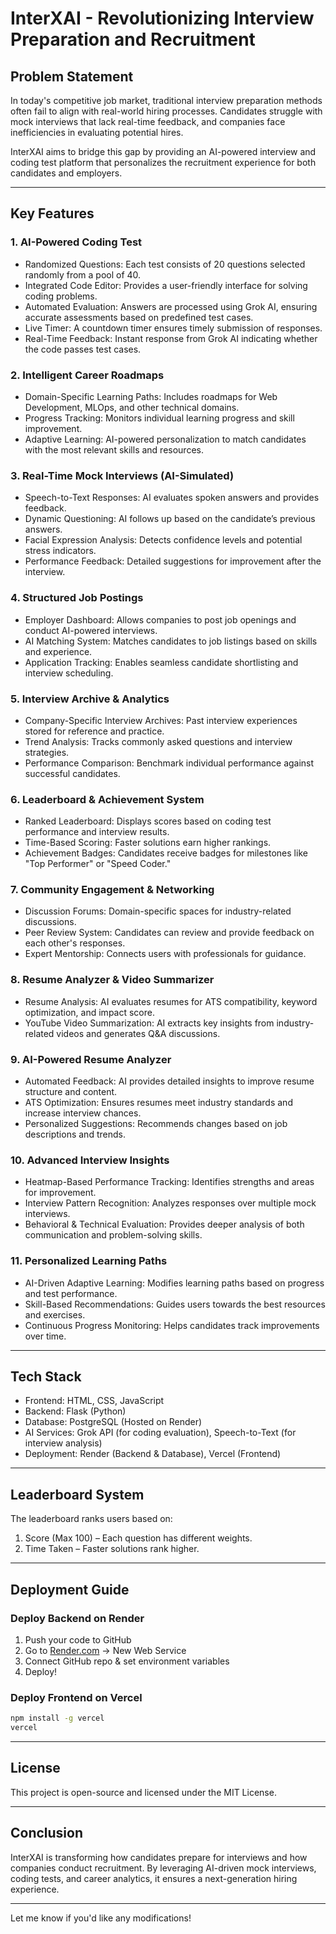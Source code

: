 # InterXAI - Revolutionizing Interview Preparation and Recruitment

## Problem Statement

In today's competitive job market, traditional interview preparation methods often fail to align with real-world hiring processes. Candidates struggle with mock interviews that lack real-time feedback, and companies face inefficiencies in evaluating potential hires.

InterXAI aims to bridge this gap by providing an AI-powered interview and coding test platform that personalizes the recruitment experience for both candidates and employers.

---

## Key Features

### 1. AI-Powered Coding Test

- Randomized Questions: Each test consists of 20 questions selected randomly from a pool of 40.
- Integrated Code Editor: Provides a user-friendly interface for solving coding problems.
- Automated Evaluation: Answers are processed using Grok AI, ensuring accurate assessments based on predefined test cases.
- Live Timer: A countdown timer ensures timely submission of responses.
- Real-Time Feedback: Instant response from Grok AI indicating whether the code passes test cases.

### 2. Intelligent Career Roadmaps

- Domain-Specific Learning Paths: Includes roadmaps for Web Development, MLOps, and other technical domains.
- Progress Tracking: Monitors individual learning progress and skill improvement.
- Adaptive Learning: AI-powered personalization to match candidates with the most relevant skills and resources.

### 3. Real-Time Mock Interviews (AI-Simulated)

- Speech-to-Text Responses: AI evaluates spoken answers and provides feedback.
- Dynamic Questioning: AI follows up based on the candidate’s previous answers.
- Facial Expression Analysis: Detects confidence levels and potential stress indicators.
- Performance Feedback: Detailed suggestions for improvement after the interview.

### 4. Structured Job Postings

- Employer Dashboard: Allows companies to post job openings and conduct AI-powered interviews.
- AI Matching System: Matches candidates to job listings based on skills and experience.
- Application Tracking: Enables seamless candidate shortlisting and interview scheduling.

### 5. Interview Archive & Analytics

- Company-Specific Interview Archives: Past interview experiences stored for reference and practice.
- Trend Analysis: Tracks commonly asked questions and interview strategies.
- Performance Comparison: Benchmark individual performance against successful candidates.

### 6. Leaderboard & Achievement System

- Ranked Leaderboard: Displays scores based on coding test performance and interview results.
- Time-Based Scoring: Faster solutions earn higher rankings.
- Achievement Badges: Candidates receive badges for milestones like "Top Performer" or "Speed Coder."

### 7. Community Engagement & Networking

- Discussion Forums: Domain-specific spaces for industry-related discussions.
- Peer Review System: Candidates can review and provide feedback on each other's responses.
- Expert Mentorship: Connects users with professionals for guidance.

### 8. Resume Analyzer & Video Summarizer

- Resume Analysis: AI evaluates resumes for ATS compatibility, keyword optimization, and impact score.
- YouTube Video Summarization: AI extracts key insights from industry-related videos and generates Q&A discussions.

### 9. AI-Powered Resume Analyzer

- Automated Feedback: AI provides detailed insights to improve resume structure and content.
- ATS Optimization: Ensures resumes meet industry standards and increase interview chances.
- Personalized Suggestions: Recommends changes based on job descriptions and trends.

### 10. Advanced Interview Insights

- Heatmap-Based Performance Tracking: Identifies strengths and areas for improvement.
- Interview Pattern Recognition: Analyzes responses over multiple mock interviews.
- Behavioral & Technical Evaluation: Provides deeper analysis of both communication and problem-solving skills.

### 11. Personalized Learning Paths

- AI-Driven Adaptive Learning: Modifies learning paths based on progress and test performance.
- Skill-Based Recommendations: Guides users towards the best resources and exercises.
- Continuous Progress Monitoring: Helps candidates track improvements over time.

---

## Tech Stack

- Frontend: HTML, CSS, JavaScript
- Backend: Flask (Python)
- Database: PostgreSQL (Hosted on Render)
- AI Services: Grok API (for coding evaluation), Speech-to-Text (for interview analysis)
- Deployment: Render (Backend & Database), Vercel (Frontend)

---

## Leaderboard System

The leaderboard ranks users based on:

1. Score (Max 100) – Each question has different weights.
2. Time Taken – Faster solutions rank higher.

---

## Deployment Guide

### Deploy Backend on Render

1. Push your code to GitHub
2. Go to [Render.com](https://render.com) → New Web Service
3. Connect GitHub repo & set environment variables
4. Deploy!

### Deploy Frontend on Vercel

```bash
npm install -g vercel
vercel
```

---

## License

This project is open-source and licensed under the MIT License.

---

## Conclusion

InterXAI is transforming how candidates prepare for interviews and how companies conduct recruitment. By leveraging AI-driven mock interviews, coding tests, and career analytics, it ensures a next-generation hiring experience.

---

Let me know if you'd like any modifications!

